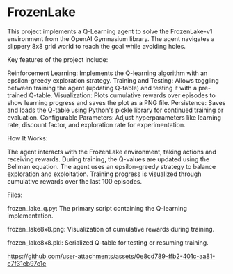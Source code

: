 # FrozenLake
This project implements a Q-Learning agent to solve the FrozenLake-v1 environment from the OpenAI Gymnasium library. The agent navigates a slippery 8x8 grid world to reach the goal while avoiding holes.

Key features of the project include:

Reinforcement Learning: Implements the Q-learning algorithm with an epsilon-greedy exploration strategy.
Training and Testing: Allows toggling between training the agent (updating Q-table) and testing it with a pre-trained Q-table.
Visualization: Plots cumulative rewards over episodes to show learning progress and saves the plot as a PNG file.
Persistence: Saves and loads the Q-table using Python's pickle library for continued training or evaluation.
Configurable Parameters: Adjust hyperparameters like learning rate, discount factor, and exploration rate for experimentation.

How It Works:

The agent interacts with the FrozenLake environment, taking actions and receiving rewards.
During training, the Q-values are updated using the Bellman equation.
The agent uses an epsilon-greedy strategy to balance exploration and exploitation.
Training progress is visualized through cumulative rewards over the last 100 episodes.

Files:

frozen_lake_q.py: The primary script containing the Q-learning implementation.

frozen_lake8x8.png: Visualization of cumulative rewards during training.

frozen_lake8x8.pkl: Serialized Q-table for testing or resuming training.

https://github.com/user-attachments/assets/0e8cd789-ffb2-401c-aa81-c7f31eb97c1e

